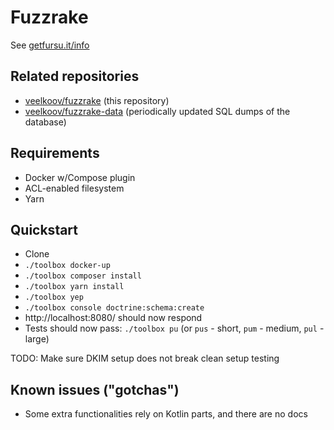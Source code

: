 # Fuzzrake

See [getfursu.it/info](https://getfursu.it/info)


## Related repositories

* [veelkoov/fuzzrake](https://github.com/veelkoov/fuzzrake) (this repository)
* [veelkoov/fuzzrake-data](https://github.com/veelkoov/fuzzrake-data) (periodically updated SQL dumps of the database)


## Requirements

* Docker w/Compose plugin
* ACL-enabled filesystem
* Yarn


## Quickstart


* Clone
* `./toolbox docker-up`
* `./toolbox composer install`
* `./toolbox yarn install`
* `./toolbox yep`
* `./toolbox console doctrine:schema:create`
* http://localhost:8080/ should now respond
* Tests should now pass: `./toolbox pu` (or `pus` - short, `pum` - medium, `pul` - large)

TODO: Make sure DKIM setup does not break clean setup testing


## Known issues ("gotchas")

* Some extra functionalities rely on Kotlin parts, and there are no docs

